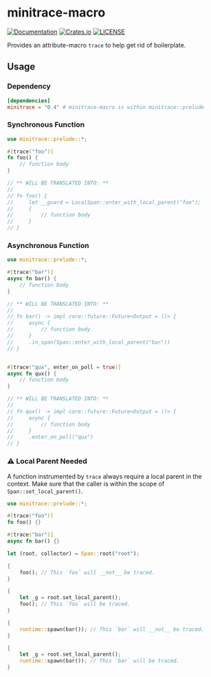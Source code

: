 # minitrace-macro

[![Documentation](https://docs.rs/minitrace-macro/badge.svg)](https://docs.rs/minitrace-macro/)
[![Crates.io](https://img.shields.io/crates/v/minitrace-macro.svg)](https://crates.io/crates/minitrace-macro)
[![LICENSE](https://img.shields.io/github/license/tikv/minitrace-rust.svg)](https://github.com/tikv/minitrace-rust/blob/master/LICENSE)

Provides an attribute-macro `trace` to help get rid of boilerplate.

## Usage

### Dependency

```toml
[dependencies]
minitrace = "0.4" # minitrace-macro is within minitrace::prelude
```

### Synchronous Function

```rust
use minitrace::prelude::*;

#[trace("foo")]
fn foo() {
    // function body
}

// ** WILL BE TRANSLATED INTO: **
//
// fn foo() {
//     let __guard = LocalSpan::enter_with_local_parent("foo");
//     {
//         // function body
//     }
// }
```

### Asynchronous Function

```rust
use minitrace::prelude::*;

#[trace("bar")]
async fn bar() {
    // function body
}

// ** WILL BE TRANSLATED INTO: **
//
// fn bar() -> impl core::future::Future<Output = ()> {
//     async {
//         // function body
//     }
//     .in_span(Span::enter_with_local_parent("bar"))
// }


#[trace("qux", enter_on_poll = true)]
async fn qux() {
    // function body
}

// ** WILL BE TRANSLATED INTO: **
//
// fn qux() -> impl core::future::Future<Output = ()> {
//     async {
//         // function body
//     }
//     .enter_on_poll("qux")
// }
```

### ⚠️ Local Parent Needed 

A function instrumented by `trace` always require a local parent in the context. Make sure that the caller is within the scope of `Span::set_local_parent()`.

```rust
use minitrace::prelude::*;

#[trace("foo")]
fn foo() {}

#[trace("bar")]
async fn bar() {}

let (root, collector) = Span::root("root");

{
    foo(); // This `foo` will __not__ be traced.
}

{
    let _g = root.set_local_parent();
    foo(); // This `foo` will be traced.
}

{
    runtime::spawn(bar()); // This `bar` will __not__ be traced.
}

{
    let _g = root.set_local_parent();
    runtime::spawn(bar()); // This `bar` will be traced.
}
```

